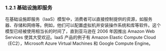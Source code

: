 ### 1.2.1 基础设施即服务

在基础设施即服务（IaaS）模型中，消费者可以直接控制提供的资源，如服务器、存储和网络等。例如，他们可以配置虚拟机并安装操作系统和库等软件。这个模型已经被使用相当长的时间了，直到亚马逊在 2006 年因推出 Amazon Web Services 使其大受欢迎。IaaS 产品的例子有 Amazon Elastic Compute Cloud（EC2），Microsoft Azure Virtual Machines 和 Google Compute Engine。